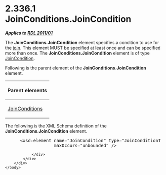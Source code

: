 <html dir="LTR" xmlns:mshelp="http://msdn.microsoft.com/mshelp" xmlns:ddue="http://ddue.schemas.microsoft.com/authoring/2003/5" xmlns:xlink="http://www.w3.org/1999/xlink" xmlns:tool="http://www.microsoft.com/tooltip">
    <head>
        <meta http-equiv="Content-Type" content="text/html; CHARSET=utf-8"></meta>
        <meta name="save" content="history"></meta>
        <title>2.336.1 JoinConditions.JoinCondition</title>
        <xml>
            <mshelp:toctitle title="2.336.1 JoinConditions.JoinCondition"></mshelp:toctitle>
            <mshelp:rltitle title="[MS-RDL]: JoinConditions.JoinCondition"></mshelp:rltitle>
            <mshelp:keyword index="A" term="1ad6c40c-0c47-4815-8a7d-3f6c644dbcae"></mshelp:keyword>
            <mshelp:attr name="DCSext.ContentType" value="open specification"></mshelp:attr>
            <mshelp:attr name="AssetID" value="1ad6c40c-0c47-4815-8a7d-3f6c644dbcae"></mshelp:attr>
            <mshelp:attr name="TopicType" value="kbRef"></mshelp:attr>
            <mshelp:attr name="DCSext.Title" value="[MS-RDL]: JoinConditions.JoinCondition" />
        </xml>
    </head>
    <body>
        <div id="header">
            <h1 class="heading">2.336.1 JoinConditions.JoinCondition</h1>
        </div>
        <div id="mainSection">
            <div id="mainBody">
                <div id="allHistory" class="saveHistory"></div>
                <div id="sectionSection0" class="section" name="collapseableSection">
                    

<p><b><i>Applies to </i></b><a href="bf2bab1a-b608-4bcc-b718-1cc1baa9579c.html"><b><i>RDL 2011/01</i></b></a></p>

<p>The <b>JoinConditions.JoinCondition</b> element specifies a
condition to use for the <a href="b2482b3f-74ab-4ca8-a9e5-c07955011743.html#gt_11882973-81e8-4e67-baa3-ad0f6e908ff4">join</a>.
This element MUST be specified at least once and can be specified more than
once. The <b>JoinConditions.JoinCondition</b> element is of type <a href="64091774-c185-49ed-821c-9e720b2ee019.html">JoinCondition</a>.</p>

<p>Following is the parent element of the <b>JoinConditions.JoinCondition</b>
element.</p>

<table>
 <thead>
  <tr>
   <th>
   <p>Parent elements</p>
   </th>
  </tr>
 </thead>
 <tr>
  <td>
  <p><a href="985d44f9-7f65-41d1-942a-7f9028ec4575.html">JoinConditions</a></p>
  </td>
 </tr>
</table>

<p>The following is the XML Schema definition of the <b>JoinConditions.JoinCondition</b>
element.</p>

<dl>
<dd>
<div><pre> &lt;xsd:element name=&quot;JoinCondition&quot; type=&quot;JoinConditionType&quot; minOccurs=&quot;1&quot;           
              maxOccurs=&quot;unbounded&quot; /&gt;
</pre></div>
</dd></dl>


                </div>
            </div>
        </div>
    </body>
</html>